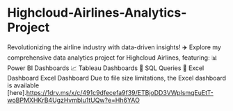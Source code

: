 # Highcloud-Airlines-Analytics-Project
Revolutionizing the airline industry with data-driven insights! ✈️ Explore my comprehensive data analytics project for Highcloud Airlines, featuring: 📊 Power BI Dashboards 📈 Tableau Dashboards 🧮 SQL Queries 📂 Excel Dashboard
Excel Dashboard
Due to file size limitations, the Excel dashboard is available [here].https://1drv.ms/x/c/491c9dfecefa9f39/ETBjoDD3VWpIsmqEuEtT-woBPMXHKrB4UgzHvmblu1tUQw?e=Hh6YAO
